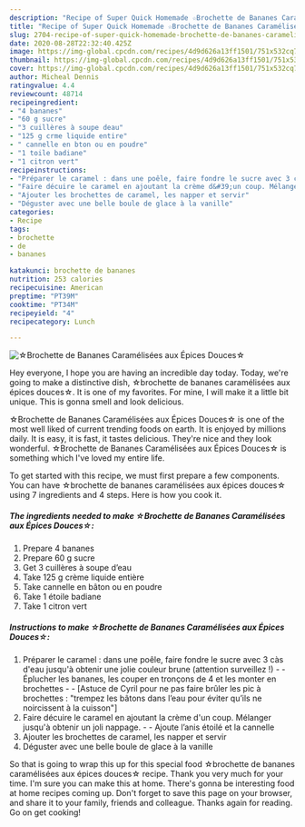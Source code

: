 ```yaml
---
description: "Recipe of Super Quick Homemade ☆Brochette de Bananes Caramélisées aux Épices Douces☆"
title: "Recipe of Super Quick Homemade ☆Brochette de Bananes Caramélisées aux Épices Douces☆"
slug: 2704-recipe-of-super-quick-homemade-brochette-de-bananes-caramelisees-aux-epices-douces
date: 2020-08-28T22:32:40.425Z
image: https://img-global.cpcdn.com/recipes/4d9d626a13ff1501/751x532cq70/☆brochette-de-bananes-caramelisees-aux-epices-douces☆-photo-principale-de-la-recette.jpg
thumbnail: https://img-global.cpcdn.com/recipes/4d9d626a13ff1501/751x532cq70/☆brochette-de-bananes-caramelisees-aux-epices-douces☆-photo-principale-de-la-recette.jpg
cover: https://img-global.cpcdn.com/recipes/4d9d626a13ff1501/751x532cq70/☆brochette-de-bananes-caramelisees-aux-epices-douces☆-photo-principale-de-la-recette.jpg
author: Micheal Dennis
ratingvalue: 4.4
reviewcount: 48714
recipeingredient:
- "4 bananes"
- "60 g sucre"
- "3 cuillères à soupe deau"
- "125 g crme liquide entire"
- " cannelle en bton ou en poudre"
- "1 toile badiane"
- "1 citron vert"
recipeinstructions:
- "Préparer le caramel : dans une poêle, faire fondre le sucre avec 3 càs d&#39;eau jusqu&#39;à obtenir une jolie couleur brune (attention surveillez !)  Éplucher les bananes, les couper en tronçons de 4 et les monter en brochettes  [Astuce de Cyril pour ne pas faire brûler les pic à brochettes : &#34;trempez les bâtons dans l’eau pour éviter qu’ils ne noircissent à la cuisson&#34;]"
- "Faire décuire le caramel en ajoutant la crème d&#39;un coup. Mélanger jusqu&#39;à obtenir un joli nappage.  Ajoute l’anis étoilé et la cannelle"
- "Ajouter les brochettes de caramel, les napper et servir"
- "Déguster avec une belle boule de glace à la vanille"
categories:
- Recipe
tags:
- brochette
- de
- bananes

katakunci: brochette de bananes 
nutrition: 253 calories
recipecuisine: American
preptime: "PT39M"
cooktime: "PT34M"
recipeyield: "4"
recipecategory: Lunch

---
```



![☆Brochette de Bananes Caramélisées aux Épices Douces☆](https://img-global.cpcdn.com/recipes/4d9d626a13ff1501/751x532cq70/☆brochette-de-bananes-caramelisees-aux-epices-douces☆-photo-principale-de-la-recette.jpg)

Hey everyone, I hope you are having an incredible day today. Today, we're going to make a distinctive dish, ☆brochette de bananes caramélisées aux épices douces☆. It is one of my favorites. For mine, I will make it a little bit unique. This is gonna smell and look delicious.



☆Brochette de Bananes Caramélisées aux Épices Douces☆ is one of the most well liked of current trending foods on earth. It is enjoyed by millions daily. It is easy, it is fast, it tastes delicious. They're nice and they look wonderful. ☆Brochette de Bananes Caramélisées aux Épices Douces☆ is something which I've loved my entire life.


To get started with this recipe, we must first prepare a few components. You can have ☆brochette de bananes caramélisées aux épices douces☆ using 7 ingredients and 4 steps. Here is how you cook it.

<!--inarticleads1-->

##### The ingredients needed to make ☆Brochette de Bananes Caramélisées aux Épices Douces☆:

1. Prepare 4 bananes
1. Prepare 60 g sucre
1. Get 3 cuillères à soupe d’eau
1. Take 125 g crème liquide entière
1. Take  cannelle en bâton ou en poudre
1. Take 1 étoile badiane
1. Take 1 citron vert




<!--inarticleads2-->

##### Instructions to make ☆Brochette de Bananes Caramélisées aux Épices Douces☆:

1. Préparer le caramel : dans une poêle, faire fondre le sucre avec 3 càs d&#39;eau jusqu&#39;à obtenir une jolie couleur brune (attention surveillez !) -  - Éplucher les bananes, les couper en tronçons de 4 et les monter en brochettes -  - [Astuce de Cyril pour ne pas faire brûler les pic à brochettes : &#34;trempez les bâtons dans l’eau pour éviter qu’ils ne noircissent à la cuisson&#34;]
1. Faire décuire le caramel en ajoutant la crème d&#39;un coup. Mélanger jusqu&#39;à obtenir un joli nappage. -  - Ajoute l’anis étoilé et la cannelle
1. Ajouter les brochettes de caramel, les napper et servir
1. Déguster avec une belle boule de glace à la vanille




So that is going to wrap this up for this special food ☆brochette de bananes caramélisées aux épices douces☆ recipe. Thank you very much for your time. I'm sure you can make this at home. There's gonna be interesting food at home recipes coming up. Don't forget to save this page on your browser, and share it to your family, friends and colleague. Thanks again for reading. Go on get cooking!

